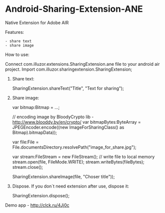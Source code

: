 Android-Sharing-Extension-ANE
=============================
Native Extension for Adobe AIR

Features:

	- share text
	- share image
	
How to use:

Connect com.illuzor.extensions.SharingExtension.ane file to your android air project.
Import com.illuzor.sharingextension.SharingExtension;

1) Share text:

	SharingExtension.shareText("Title", "Text for sharing");
	
2) Share image:
	
	var bitmap:Bitmap = ...;
	
	// encoding image by BloodyCrypto lib - http://www.blooddy.by/en/crypto/
	var bitmapBytes:ByteArray = JPEGEncoder.encode((new ImageForSharingClass() as Bitmap).bitmapData));
	
	var file:File = File.documentsDirectory.resolvePath("image_for_share.jpg");
	
	var stream:FileStream = new FileStream(); // write file to local memory
	stream.open(file, FileMode.WRITE);
	stream.writeBytes(fileBytes);
	stream.close();
	
	SharingExtension.shareImage(file, "Choser title"));
	
3) Dispose. If you don`t need extension after use, dispose it:

	SharingExtension.dispose();
	
Demo app - http://clck.ru/4Jj0c